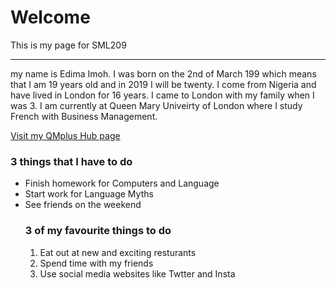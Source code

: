 <h1>Welcome</h1>
<p>This is my page for SML209</P>
<hr>

<p> my name is Edima Imoh. I was born on the 2nd of March 199 which means that I am 19 years old and in 2019 I will be twenty. I come from Nigeria and have lived in London for 16 years. I came to London with my family when I was 3. I am currently at Queen Mary Univeirty of London where I study French with Business Management. </p> <a href="https://qmplus.qmul.ac.uk/course/view.php?id=741"> Visit my QMplus Hub page<a/>
  
  <h3> 3 things that I have to do </h3>
  <ul> <li>Finish homework for Computers and Language </li> <li> Start work for Language Myths </li> <li>See friends on the weekend </li> </il>
  
  <h3> 3 of my favourite things to do </h3>
  <ol> <li>Eat out at new and exciting resturants </li> <li>Spend time with my friends </li> <li>Use social media websites like Twtter and Insta </li> </ol>
